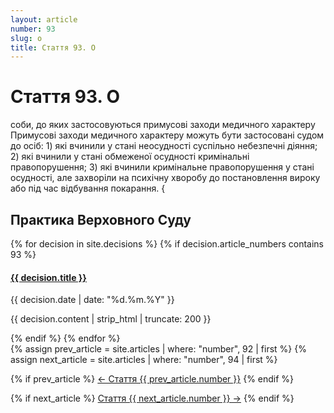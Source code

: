 ```yaml
---
layout: article
number: 93
slug: o
title: Стаття 93. О
---
```


# Стаття 93. О

соби, до яких застосовуються примусові заходи медичного характеру Примусові заходи медичного характеру можуть бути застосовані судом до осіб: 1) які вчинили у стані неосудності суспільно небезпечні діяння; 2) які вчинили у стані обмеженої осудності кримінальні правопорушення; 3) які вчинили кримінальне правопорушення у стані осудності, але захворіли на психічну хворобу до постановлення вироку або під час відбування покарання. {

## Практика Верховного Суду

<div class="decisions-container">
{% for decision in site.decisions %}
  {% if decision.article_numbers contains 93 %}
    <div class="decision-item">
      <h4><a href="{{ decision.url }}">{{ decision.title }}</a></h4>
      <p class="decision-date">{{ decision.date | date: "%d.%m.%Y" }}</p>
      <p class="decision-excerpt">{{ decision.content | strip_html | truncate: 200 }}</p>
    </div>
  {% endif %}
{% endfor %}
</div>

<div class="article-navigation">
  {% assign prev_article = site.articles | where: "number", 92 | first %}
  {% assign next_article = site.articles | where: "number", 94 | first %}
  
  {% if prev_article %}
    <a href="{{ prev_article.url }}" class="prev-article">← Стаття {{ prev_article.number }}</a>
  {% endif %}
  
  {% if next_article %}
    <a href="{{ next_article.url }}" class="next-article">Стаття {{ next_article.number }} →</a>
  {% endif %}
</div>
